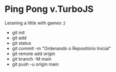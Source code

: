 # Ping Pong v.TurboJS

Leraning a little with games :)

- git init
- git add
- git status
- git commit -m "Ordenando o Repositório Inicial"
- git remote add origin
- git branch -M main
- git push -u origin main
